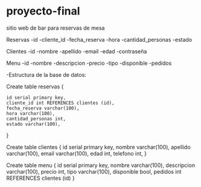 # proyecto-final
sitio web de bar para reservas de mesa

Reservas
-id
-cliente_id
-fecha_reserva
-hora
-cantidad_personas
-estado

Clientes
-id
-nombre
-apellido
-email
-edad
-contraseña

Menu
-id
-nombre
-descripcion
-precio
-tipo
-disponible
-pedidos


-Estructura de la base de datos:

Create table reservas {

    id serial primary key,
    cliente_id int REFERENCES clientes (id),
    fecha_reserva varchar(100),
    hora varchar(100),
    cantidad_personas int,
    estado varchar(100),

}

Create table clientes {
    id serial primary key,
    nombre varchar(100),
    apellido varchar(100),
    email varchar(100),
    edad int,
    telefono int,
}

Create table menu {
    id serial primary key,
    nombre varchar(100),
    descripcion varchar(100),
    precio int,
    tipo varchar(100),
    disponible bool,
    pedidos int REFERENCES clientes (id)
}